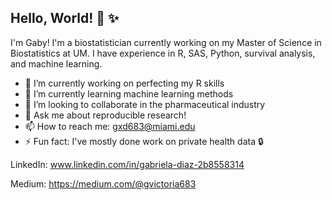 ## Hello, World! :love_letter: :sparkles:
I'm Gaby! I'm a biostatistician currently working on my Master of Science in Biostatistics at UM. I have experience in R, SAS, Python, survival analysis, and machine learning.

- 🔭 I’m currently working on perfecting my R skills
- 🌱 I’m currently learning machine learning methods 
- 👯 I’m looking to collaborate in the pharmaceutical industry
- 💬 Ask me about reproducible research!
- 📫 How to reach me: gxd683@miami.edu
- ⚡ Fun fact: I've mostly done work on private health data :lock: 

LinkedIn: www.linkedin.com/in/gabriela-diaz-2b8558314

Medium: https://medium.com/@gvictoria683
